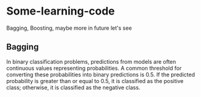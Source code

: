 # Some-learning-code
Bagging, Boosting, maybe more in future let's see

## Bagging 
In binary classification problems, predictions from models are often continuous values representing probabilities. A common threshold for converting these probabilities into binary predictions is 0.5. If the predicted probability is greater than or equal to 0.5, it is classified as the positive class; otherwise, it is classified as the negative class.
